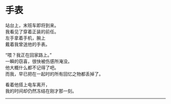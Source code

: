 # 手表

站台上，末班车即将到来。\
我看见了穿着正装的前任。\
左手拿着手机，腕上\
戴着我曾送他的手表。

“喂？我正在回家路上。”\
一瞬的窃喜，很快被伤感所淹没。\
他大概什么都不记得了吧。\
而我，早已把在一起时的所有回忆之物都丢掉了。

看着他搭上电车离开，\
我的时间却仍然冻结在刚才那一刻。

---

